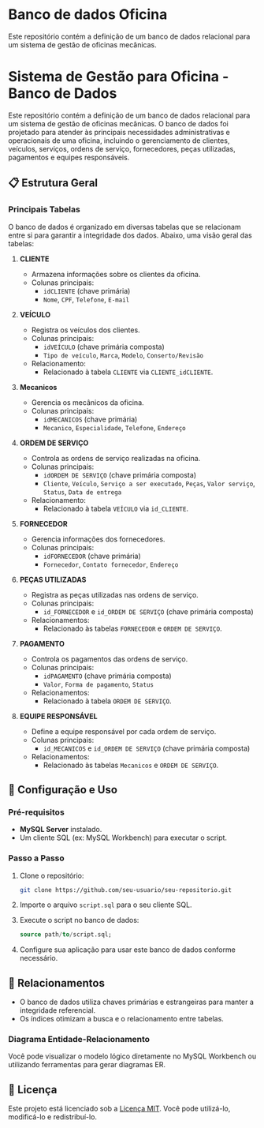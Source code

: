 # Banco de dados Oficina
Este repositório contém a definição de um banco de dados relacional para um sistema de gestão de oficinas mecânicas.


# Sistema de Gestão para Oficina - Banco de Dados

Este repositório contém a definição de um banco de dados relacional para um sistema de gestão de oficinas mecânicas. O banco de dados foi projetado para atender às principais necessidades administrativas e operacionais de uma oficina, incluindo o gerenciamento de clientes, veículos, serviços, ordens de serviço, fornecedores, peças utilizadas, pagamentos e equipes responsáveis.

## 📋 Estrutura Geral

### Principais Tabelas

O banco de dados é organizado em diversas tabelas que se relacionam entre si para garantir a integridade dos dados. Abaixo, uma visão geral das tabelas:

1. **CLIENTE**
   - Armazena informações sobre os clientes da oficina.
   - Colunas principais:
     - `idCLIENTE` (chave primária)
     - `Nome`, `CPF`, `Telefone`, `E-mail`

2. **VEÍCULO**
   - Registra os veículos dos clientes.
   - Colunas principais:
     - `idVEÍCULO` (chave primária composta)
     - `Tipo de veículo`, `Marca`, `Modelo`, `Conserto/Revisão`
   - Relacionamento:
     - Relacionado à tabela `CLIENTE` via `CLIENTE_idCLIENTE`.

3. **Mecanicos**
   - Gerencia os mecânicos da oficina.
   - Colunas principais:
     - `idMECANICOS` (chave primária)
     - `Mecanico`, `Especialidade`, `Telefone`, `Endereço`

4. **ORDEM DE SERVIÇO**
   - Controla as ordens de serviço realizadas na oficina.
   - Colunas principais:
     - `idORDEM DE SERVIÇO` (chave primária composta)
     - `Cliente`, `Veículo`, `Serviço a ser executado`, `Peças`, `Valor serviço`, `Status`, `Data de entrega`
   - Relacionamento:
     - Relacionado à tabela `VEÍCULO` via `id_CLIENTE`.

5. **FORNECEDOR**
   - Gerencia informações dos fornecedores.
   - Colunas principais:
     - `idFORNECEDOR` (chave primária)
     - `Fornecedor`, `Contato fornecedor`, `Endereço`

6. **PEÇAS UTILIZADAS**
   - Registra as peças utilizadas nas ordens de serviço.
   - Colunas principais:
     - `id_FORNECEDOR` e `id_ORDEM DE SERVIÇO` (chave primária composta)
   - Relacionamentos:
     - Relacionado às tabelas `FORNECEDOR` e `ORDEM DE SERVIÇO`.

7. **PAGAMENTO**
   - Controla os pagamentos das ordens de serviço.
   - Colunas principais:
     - `idPAGAMENTO` (chave primária composta)
     - `Valor`, `Forma de pagamento`, `Status`
   - Relacionamentos:
     - Relacionado à tabela `ORDEM DE SERVIÇO`.

8. **EQUIPE RESPONSÁVEL**
   - Define a equipe responsável por cada ordem de serviço.
   - Colunas principais:
     - `id_MECANICOS` e `id_ORDEM DE SERVIÇO` (chave primária composta)
   - Relacionamentos:
     - Relacionado às tabelas `Mecanicos` e `ORDEM DE SERVIÇO`.

## 🚀 Configuração e Uso

### Pré-requisitos

- **MySQL Server** instalado.
- Um cliente SQL (ex: MySQL Workbench) para executar o script.

### Passo a Passo

1. Clone o repositório:
   ```bash
   git clone https://github.com/seu-usuario/seu-repositorio.git
   ```
2. Importe o arquivo `script.sql` para o seu cliente SQL.
3. Execute o script no banco de dados:
   ```sql
   source path/to/script.sql;
   ```

4. Configure sua aplicação para usar este banco de dados conforme necessário.

## 📄 Relacionamentos

- O banco de dados utiliza chaves primárias e estrangeiras para manter a integridade referencial.
- Os índices otimizam a busca e o relacionamento entre tabelas.

### Diagrama Entidade-Relacionamento

Você pode visualizar o modelo lógico diretamente no MySQL Workbench ou utilizando ferramentas para gerar diagramas ER.

## 📄 Licença

Este projeto está licenciado sob a [Licença MIT](LICENSE). Você pode utilizá-lo, modificá-lo e redistribuí-lo.

